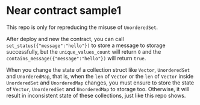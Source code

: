 # Near contract sample1

This repo is only for repreducing the misuse of `UnorderedSet`.

After deploy and new the contract, you can call `set_status({"message":"hello"})` to store a message to storage successfully, but the `unique_values_count` will return `0` and the `contains_message({"message":"hello"})` will return `true`.

When you change the state of a collection struct like `Vector`, `UnorderedSet` and `UnorderedMap`, that is, when the `len` of `Vector` or the `len` of `Vector` inside `UnorderedSet` and `UnorderedMap` changes, you must ensure to store the state of `Vector`, `UnorderedSet` and `UnorderedMap` to storage too. Otherwise, it will result in inconsistent state of these collections, just like this repo shows.
